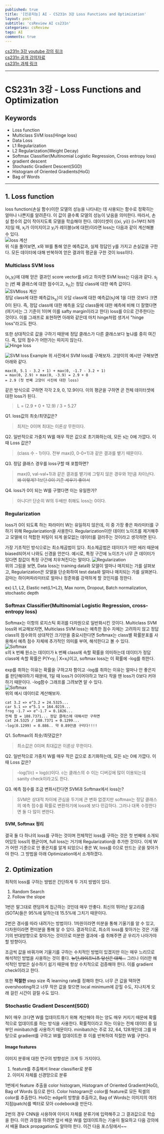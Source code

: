 ```yaml
---
published: true
title: '[인공지능] AI - CS231n 3강 Loss Functions and Optimization'
layout: post
subtitle: 'csReview AI cs231n'
categories: csReview
tags: AI
comments: true
---
```


[cs231n 3강 youtube 강의 링크](https://www.youtube.com/watch?v=h7iBpEHGVNc&list=PLC1qU-LWwrF64f4QKQT-Vg5Wr4qEE1Zxk&index=3)  
[cs231n 공개 강의자료](http://cs231n.stanford.edu/slides/)  
[cs231n 과제 링크](https://cs231n.github.io/assignments2021/assignment1/#setup)  

---
# CS231n 3강 - Loss Functions and Optimization

## Keywords

- Loss function
- Multiclass SVM loss(Hinge loss)
- Data Loss
- L1 Regularization
- L2 Regularization(Weight Decay)
- Softmax Classifier(Multinomial Logistic Regression, Cross entropy loss)
- gradient descent
- Stochastic Gradient Descent(SGD)
- Histogram of Oriented Gradients(HoG)
- Bag of Words

---

## 1. Loss function
loss function(손실 함수)이란 모델의 성능을 나타내는 데 사용되는 함수로 정확히는 얼마나 나쁜지를 알려준다. 이 값이 클수록 모델의 성능이 낮음을 의미한다. 따라서, 손실 함수의 값이 작아지도록 모델을 학습해야 한다. 데이터셋이 {(xi, yi)} (i=1부터 N까지)일 때, x<sub>i</sub>가 이미지이고 y<sub>i</sub>가 레이블(x에 대한)이라면 loss는 다음과 같이 계산해볼 수 있다.  
![loss 계산](https://sundongkim-dev.github.io/assets/img/AI/loss.png)  
위 식을 풀어보면, x와 W를 통해 얻은 예측값과, 실제 정답인 y를 가지고 손실값을 구한다. 모든 데이터에 대해 반복하여 얻은 결과의 평균을 구한 것이 loss이다.

### Multiclass SVM loss  
(x<sub>i</sub>,y<sub>i</sub>)에 대해 얻은 결과인 score vector를 s라고 하자면 SVM loss는 다음과 같다. s<sub>j</sub>는 j번 째 클래스에 대한 점수이고, s<sub>y<sub>i</sub></sub>는 정답 class에 대한 예측 값이다.  
![SVMloss 계산](https://sundongkim-dev.github.io/assets/img/AI/SVMloss.png)  
정답 class에 대한 예측값(s<sub>y<sub>i</sub></sub>)이 오답 class에 대한 예측값(s<sub>j</sub>)에 1을 더한 것보다 크면 0이 된다. 즉, 정답 class에 대한 예측을 오답 class들에 대한 예측에 비해 더 잘했다면(여기서는 그 기준이 1이며 이를 safty margin이라고 한다) loss를 0으로 간주한다는 것이다. 이를 그래프로 표현하면 아래와 같은데 마치 hinge처럼 생겨서 "hinge loss"라고도 한다.  

또한 상대적으로 값을 구하기 때문에 정답 클래스가 다른 클래스보다 높냐를 중히 여긴다. 즉, 답의 점수가 어떤가는 따지지 않는다.  
![Hinge loss](https://sundongkim-dev.github.io/assets/img/AI/Hingeloss.png)

![SVM loss Example](https://sundongkim-dev.github.io/assets/img/AI/Svmloss-Example.png)
위 사진에서 SVM loss를 구해보자. 고양이의 예시만 구해보면 아래와 같다.
```
max(0, 5.1 - 3.2 + 1) + max(0, -1.7 - 3.2 + 1)
= max(0, 2.9) + max(0, -3.9) = 2.9 + 0
= 2.9 (첫 번째 고양이 사진에 대한 loss)
```
같은 방식으로 구하면 각각 2.9, 0, 12.9이다. 이의 평균을 구하면 곧 전체 데이터셋에 대한 loss가 된다.
> L = (2.9 + 0 + 12.9) / 3 = 5.27

Q1. loss값의 최솟/최댓값은?
> 최저는 0이며 최대는 이론상 무한이다.

Q2. 일반적으로 가중치 W를 매우 작은 값으로 초기화하는데, 모든 s는 0에 가깝다. 이때 Loss 값은?
> (class 수 - 1)이다. 전부 max(0, 0-0+1)과 같은 결과를 뱉기 때문이다.

Q3. 정답 클래스 경우를 loss구할 때 포함하면?
> max(0, val-val+1)과 같은 결과를 뱉기에 그렇지 않은 경우와 1만큼 차이난다. ~~왜 이렇게? 1보단 0이 기준 세우기 좋아서~~  

Q4. loss가 0이 되는 W를 구했다면 이는 유일한가?
> 아니다!! 단순히 W의 두배만 취해도 loss는 0이다.

### Regularization  
loss가 0이 되도록 하는 파라미터 W는 유일하지 않은데, 이 중 가장 좋은 파라미터를 구하기 위해 Regularization을 사용한다. Regularization이란 데이터 노이즈를 제거해주고 모델에 더 적합한 피팅이 되게 쓸모없는 데이터를 걸러주는 것이라고 생각하면 된다.   

가장 기초적인 방식으로는 최소제곱법이 있다. 최소제곱법은 데이터가 어떤 에러 때문에 biased되어서 나와도 신경을 안쓴다. 예시로, 특정 구간에 노이즈가 너무 큰 데이터가 있다면 참값이 특정 구간에 치우쳐진다는 말이다.
![Regularization](https://sundongkim-dev.github.io/assets/img/AI/regularization.png)  
위의 그림을 보면, Data loss는 training data와 모델이 얼마나 매치되는 가를 살펴보고, Regularization은 모델을 단순화하여 test data와 얼마나 매치되는 가를 살펴본다. 감마는 하이퍼파라미터로 얼마나 정준화를 강력하게 할 것인지를 정한다.

ex) L1, L2, Elastic net(L1+L2), Max norm, Dropout, Batch normalization, stochastic depth


### Softmax Classifier(Multinomial Logistic Regression, cross-entropy loss)
Softmax는 이항의 로지스틱 회귀를 다차원으로 일반화시킨 것이다. Multiclass SVM loss와 비교해보자면, Multiclass SVM loss는 예측한 점수 자체는 고려하지 않고 정답 class의 점수와의 상대적인 크기만을 중요시한다면 Softmax는 class별 확률분포를 사용해서 예측 점수 자체에 추가적인 의미를 부여, 해석한다고 볼 수 있다.  
![Softmax](https://sundongkim-dev.github.io/assets/img/AI/softmax.png)  
s의 k 번째 원소는 데이터가 k 번째 class에 속할 확률을 의미하는데 데이터가 정답 class에 속할 확률은 P(Y=y<sub>i</sub> | X=x<sub>i</sub>)이고, softmax loss는 이 확률에 -log를 취한다.

exp를 취하는 이유는 확률을 구하고자 함이고 -log를 취하는 이유는 얼마나 안 좋은지를 판단해야하기 때문에, 1일 때 loss가 0이어야하고 1보다 작을 땐 loss가 0보다 커야하기 때문이다. -log함수 그래프를 그려보면 알 수 있다.  
![Softmax](https://sundongkim-dev.github.io/assets/img/AI/softmax-Example.png)  
위의 예시 데이터로 계산해보자.
```
cat 3.2 => e^3.2 = 24.5325...
car 5.1 => e^5.1 = 164.0219...
frog -1.7 => e^-1.7 = 0.1826...
전체 합 = 188.7371... 정답 클래스에 대해서만 구하면
cat 24.5325 / 188.7371 = 0.1299...
-log(0.1299) = 0.886.. 약 0.89만큼 구리다!!!!
```
Q1. Softmax의 최솟/최댓값은?
> 최소값은 0이며 최대값은 이론상 무한이다.

Q2. 일반적으로 가중치 W를 매우 작은 값으로 초기화하는데, 모든 s는 0에 가깝다. 이때 Loss 값은?
> -log(1/c) = log(c)이다. c는 클래스의 수
이는 디버깅에 많이 이용되는데 sanity check이라고도 한다.

Q3. 예측 점수를 조금 변화시킨다면 SVM과 Softmax에서 loss는?
> SVM은 상대적 차이에 관심을 두기에 큰 변화 없겠지만 softmax는 정답 클래스의 예측 점수를 확률로 변환하기에 loss에 보다 민감하다. 그러나 대폭 수정한다면 둘 다 많이 변한다.

#### SVM, Softmax 정리
결국 둘 다 하나의 loss를 구하는 것이며 전체적인 loss를 구하는 것은 첫 번째에 소개되어있듯 loss의 평균이며, full loss는 거기에 Regularization을 추가한 것이다. 이제 W가 어떤 기준으로 안 좋은지를 알게 되었으니 좋은 W, loss를 0으로 만드는 곳을 찾아가야 한다. 그 방법을 아래 Optimization에서 소개하겠다.


## 2. Optimization
최적의 loss를 구하는 방법은 간단하게 두 가지 방법이 있다.
1. Random Search
2. Follow the slope

1번은 말그대로 랜덤하게 접근하는 것인데 매우 안좋다. 최신의 뛰어난 알고리즘(SOTA)들은 95%에 달하는데 15.5%에 그치기 때문이다.

2번은 경사를 따라 내려가는 방법이다. 1차원이라면 미분을 통해 기울기를 알 수 있고, 다차원이라면 편미분을 통해 알 수 있다. 결과적으로, 최소의 loss를 찾아가는 것은 기울기의 반대방향으로 찾아가는 것이므로 미분한 결과에 -를 취해주면 곧 우리가 나아가야할 방향이다.

조금씩 값을 바꿔가며 기울기를 구하는 수치적인 방법이 있겠지만 이는 매우 느리므로 해석적인 방법을 사용하는 것이 좋다.  ~~뉴턴,라이프니츠 당신은 대체...~~ 그러나 이러한 해석적인 방법은 실수하기 쉽기 때문에 항상 수치적으로 검증해야 한다. 이를 gradient check이라고 한다.

또한 **적절한** step size 즉 learning rate를 정해야 한다. 너무 큰 값을 택하면 overshooting하고 너무 작은 값을 찾으면 local minimum에 갇힐 수도, 지나치게 오래 걸린 시간이 걸릴 수도 있다.

### Stochastic Gradient Descent(SGD)
N이 매우 크다면 W를 업데이트하기 위해 계산해야 하는 양도 매우 커지기 때문에 확률적으로 업데이트를 하는 방식을 사용한다. 확률적이라고 하는 이유는 전체 데이터 중 일부인 minibatch를 사용하기 때문이다. minibatch는 주로 32, 64, 128개인데 그를 바탕으로 gradient를 구하고 W를 업데이트한 후 이를 반복하여 적절한 W를 구한다.

#### Image features
이미지 분류에 대한 연구의 방향성은 크게 두 가지이다.
1. feature를 추출해서 linear classifier로 분류
2. 이미지 자체를 신경망으로 분류

1번에서 feature 추출을 color histogram, Histogram of Oriented Gradient(HoG), Bag of Words 등으로 한다.
Color histogram은 color를 feature로 모든 픽셀의 color를 추출한다. HoG는 edge의 방향을 추출하고, Bag of Words는 이미지의 여러 지점(patch)를 벡터로 모아 codebook을 만든다.

2번의 경우 CNN을 사용하여 이미지 자체를 분류기에 입력해주고 그 결과값으로 학습을 한다. 이런 과정을 하려면 앞서 배운 W를 업데이트하는 기술이 필요하고 다음 강의에서 배울 Back propagation도 알아야 한다. 이건 다음 포스팅에서~~
